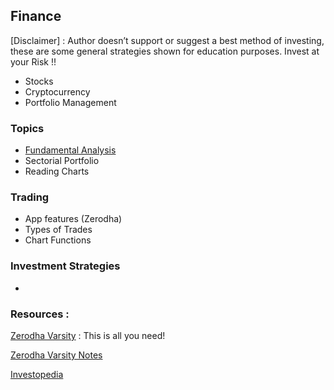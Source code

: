 ## Finance

[Disclaimer] : Author doesn’t support or suggest a best method of investing, these are some general strategies shown for education purposes. Invest at your Risk !!

- Stocks
- Cryptocurrency
- Portfolio Management

### Topics

- [Fundamental Analysis](fundamental_analysis.md)
- Sectorial Portfolio
- Reading Charts

### Trading

- App features (Zerodha)
- Types of Trades
- Chart Functions

### Investment Strategies

- 

### Resources :

[Zerodha Varsity](https://zerodha.com/varsity/modules/) : This is all you need!

[Zerodha Varsity Notes](varsity/index.md)

[Investopedia](https://www.investopedia.com/)
